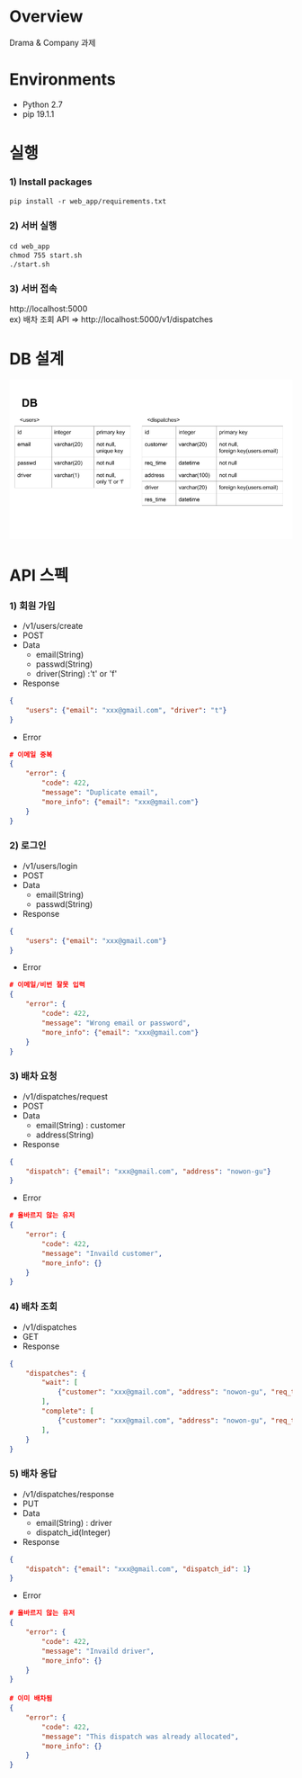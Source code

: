# Overview
Drama & Company 과제

# Environments
* Python 2.7
* pip 19.1.1

# 실행
### 1) Install packages
```shell
pip install -r web_app/requirements.txt
```

### 2) 서버 실행
```shell
cd web_app
chmod 755 start.sh
./start.sh
```
### 3) 서버 접속
http://localhost:5000<br>
ex) 배차 조회 API => http://localhost:5000/v1/dispatches<br>

# DB 설계
![alt text](db.png)

# API 스펙
### 1) 회원 가입
* /v1/users/create
* POST
* Data
  * email(String)
  * passwd(String)
  * driver(String) :'t' or 'f'
* Response
```json
{
	"users": {"email": "xxx@gmail.com", "driver": "t"}
}
```
* Error
```json
# 이메일 중복
{
	"error": {
		"code": 422,
		"message": "Duplicate email",
		"more_info": {"email": "xxx@gmail.com"}
	}
}
```

    
### 2) 로그인
* /v1/users/login
* POST
* Data
	* email(String)
	* passwd(String)
* Response
```json
{
	"users": {"email": "xxx@gmail.com"}
}
```
* Error
```json
# 이메일/비번 잘못 입력
{
	"error": {
		"code": 422,
		"message": "Wrong email or password",
		"more_info": {"email": "xxx@gmail.com"}
	}
}
```

### 3) 배차 요청
* /v1/dispatches/request
* POST
* Data
	* email(String) : customer
	* address(String)
* Response
```json
{
	"dispatch": {"email": "xxx@gmail.com", "address": "nowon-gu"}
}
```
* Error
```json
# 올바르지 않는 유저
{
	"error": {
		"code": 422,
		"message": "Invaild customer",
		"more_info": {}
	}
}
```

### 4) 배차 조회
* /v1/dispatches
* GET
* Response
```json
{
	"dispatches": {
		"wait": [
			{"customer": "xxx@gmail.com", "address": "nowon-gu", "req_time": "2019-01-01 00:00:00"}
		],
		"complete": [
			{"customer": "xxx@gmail.com", "address": "nowon-gu", "req_time": "2019-01-01 00:00:00", "driver": "xxx@gmail.com", "res_time": "2019-01-01 01:00:00"}
		],
	}
}
```

### 5) 배차 응답
* /v1/dispatches/response
* PUT
* Data
	* email(String) : driver
	* dispatch_id(Integer)
* Response
```json
{
	"dispatch": {"email": "xxx@gmail.com", "dispatch_id": 1}
}
```
* Error
```json
# 올바르지 않는 유저
{
	"error": {
		"code": 422,
		"message": "Invaild driver",
		"more_info": {}
	}
}

# 이미 배차됨
{
	"error": {
		"code": 422,
		"message": "This dispatch was already allocated",
		"more_info": {}
	}
}
```
